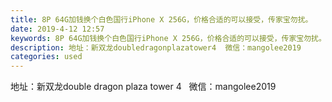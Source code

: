 ```yaml
---
title: 8P 64G加钱换个白色国行iPhone X 256G，价格合适的可以接受，传家宝勿扰。
date: 2019-4-12 12:57
keywords: 8P 64G加钱换个白色国行iPhone X 256G，价格合适的可以接受，传家宝勿扰。
description: 地址：新双龙doubledragonplazatower4  微信：mangolee2019
categories: used
---
```

<td class="t_f" id="postmessage_3472083">

地址：新双龙double dragon plaza tower 4   微信：mangolee2019</td>
